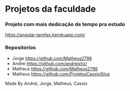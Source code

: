 # Projetos da faculdade

### Projeto com mais dedicação de tempo pra estudo
https://angular-tarefas.herokuapp.com/

### Repositorios
- Jorge https://github.com/Matheus2798
- Andrei https://github.com/andreixhz/
- Matheus https://github.com/Matheus2798
- Matheus https://github.com/ProjetosCassioSilva

Made By Andrei, Jorge, Matheus, Cassio

